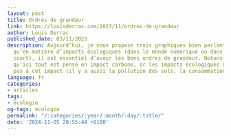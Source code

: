 ```yaml
---
layout: post
title: Ordres de grandeur
link: https://louisderrac.com/2023/11/ordres-de-grandeur
author: Louis Derrac
published_date: 03/11/2023
description: Aujourd’hui, je vous propose trois graphiques bien parlants pour rappeler
  qu’en matière d’impacts écologiques (dans le monde numérique ou dans le monde tout
  court), il est essentiel d’avoir les bons ordres de grandeur. Notons tout de même
  qu’ici tout est pensé en impact carbone, or les impacts écologiques ne se réduisent
  pas à cet impact (il y a aussi la pollution des sols, la consommation d’eau, etc.).
language: fr
categories:
- articles
tags:
- écologie
og-tags: écologie
permalink: "/:categories/:year/:month/:day/:title/"
date: '2024-11-05 20:55:44 +0100'
---
```

